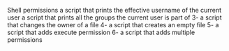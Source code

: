 Shell permissions
a script that prints the effective username of the current user
a script that prints all the groups the current user is part of
3- a script that changes the owner of a file
4- a script that creates an empty file
5- a script that adds execute permission
6- a script that adds multiple permissions
